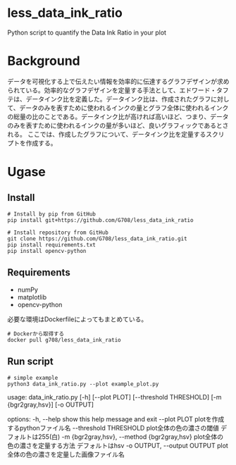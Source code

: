 # less_data_ink_ratio
Python script to quantify the Data Ink Ratio in your plot

# Background
データを可視化する上で伝えたい情報を効率的に伝達するグラフデザインが求められている。効率的なグラフデザインを定量する手法として、エドワード・タフテは、データインク比を定義した。データインク比は、作成されたグラフに対して、データのみを表すために使われるインクの量とグラフ全体に使われるインクの総量の比のことである。データインク比が高ければ高いほど、つまり、データのみを表すために使われるインクの量が多いほど、良いグラフィックであるとされる。
ここでは、作成したグラフについて、データインク比を定量するスクリプトを作成する。

# Ugase

## Install

```
# Install by pip from GitHub
pip install git+https://github.com/G708/less_data_ink_ratio

# Install repository from GitHub
git clone https://github.com/G708/less_data_ink_ratio.git
pip install requirements.txt
pip install opencv-python
```


## Requirements
- numPy
- matplotlib
- opencv-python

必要な環境はDockerfileによってもまとめている。
```
# Dockerから取得する
docker pull g708/less_data_ink_ratio
```

## Run script
```
# simple example
python3 data_ink_ratio.py --plot example_plot.py
```	

usage: data_ink_ratio.py [-h] [--plot PLOT] [--threshold THRESHOLD] [-m {bgr2gray,hsv}] [-o OUTPUT]

options:
  -h, --help            show this help message and exit
  --plot PLOT           plotを作成するpythonファイル名
  --threshold THRESHOLD
                        plot全体の色の濃さの閾値
						デフォルトは255(白)
  -m {bgr2gray,hsv}, --method {bgr2gray,hsv}
                        plot全体の色の濃さを定量する方法
						デフォルトはhsv
  -o OUTPUT, --output OUTPUT
                        plot全体の色の濃さを定量した画像ファイル名




